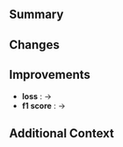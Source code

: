 ## Summary
<!-- 
Describe what does this PR do. You may describe relevant motivation and context.
  ex) Adds new feature of server api consicely. 
-->

## Changes
<!-- 
List changes you've made.
  ex) * Add authorization api for server
      * Change server settings
      * Fix 404 errors
-->

## Improvements
<!-- Describe improvements of the loss and score, if the PR is about improvements of the baseline code. -->
* **loss** : ->
* **f1 score** : ->

## Additional Context
<!-- Please describe any other information about this pull request, if needed. -->